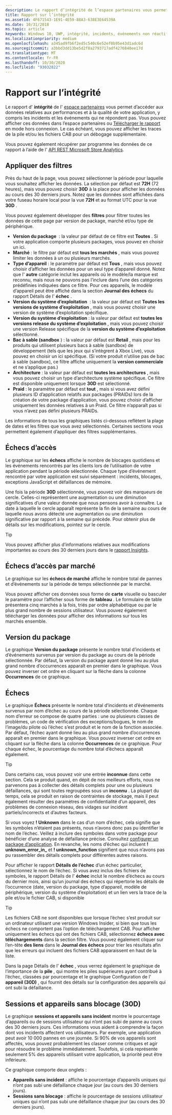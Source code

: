 ```yaml
---
description: Le rapport d’intégrité de l’espace partenaires vous permet d’accéder aux données relatives aux performances et à la qualité de votre application, y compris les incidents et les événements qui ne répondent pas.
title: Rapport sur l’intégrité
ms.assetid: 4F671543-1E91-4E59-88A3-638E3E64539A
ms.date: 10/31/2018
ms.topic: article
keywords: Windows 10, UWP, intégrité, incidents, événements non réactifs, intégrité de l’application, données d’intégrité, trace de la pile, fichier CAB, échec, échecs, PDB, symboles
ms.localizationpriority: medium
ms.openlocfilehash: a345ad9fb6f2ed5c540c6e52ef0b95e43d1adc6d
ms.sourcegitcommit: a3bbd3dd13be5d2f8a2793717adf4276840ee17d
ms.translationtype: MT
ms.contentlocale: fr-FR
ms.lasthandoff: 10/30/2020
ms.locfileid: "93032822"
---
```

# <a name="health-report"></a>Rapport sur l’intégrité

Le rapport d' **intégrité** de l' [espace partenaires](https://partner.microsoft.com/dashboard) vous permet d’accéder aux données relatives aux performances et à la qualité de votre application, y compris les incidents et les événements qui ne répondent pas. Vous pouvez afficher ces données dans l’espace partenaires ou [Télécharger le rapport](download-analytic-reports.md) en mode hors connexion. Le cas échéant, vous pouvez afficher les traces de la pile et/ou les fichiers CAB pour un débogage supplémentaire.

Vous pouvez également récupérer par programme les données de ce rapport à l’aide de l' [API REST Microsoft Store Analytics](../monetize/access-analytics-data-using-windows-store-services.md).


## <a name="apply-filters"></a>Appliquer des filtres

Près du haut de la page, vous pouvez sélectionner la période pour laquelle vous souhaitez afficher les données. La sélection par défaut est **72H** (72 heures), mais vous pouvez choisir **30D** à la place pour afficher les données au cours des 30 derniers jours. Notez que les données sont affichées dans votre fuseau horaire local pour la vue **72H** et au format UTC pour la vue **30D** .

Vous pouvez également développer des **filtres** pour filtrer toutes les données de cette page par version de package, marché et/ou type de périphérique.

-   **Version du package**  : la valeur par défaut de ce filtre est **Toutes** . Si votre application comporte plusieurs packages, vous pouvez en choisir un ici.
-   **Marché** : le filtre par défaut est **tous les marchés** , mais vous pouvez limiter les données à un ou plusieurs marchés.
-   **Type d’appareil** : le paramètre par défaut est **Tous** , mais vous pouvez choisir d’afficher les données pour un seul type d’appareil donné. Notez que l' **autre** catégorie inclut les appareils où le modèle/la marque est reconnu, mais nous ne pouvons pas l’inclure dans l’une des catégories prédéfinies indiquées dans ce filtre. Pour ces appareils, le modèle d’appareil peut être affiché dans la section **Journal des échecs** du rapport Détails de l' **échec** .  
-   **Version du système d’exploitation**  : la valeur par défaut est **Toutes les versions de système d’exploitation** , mais vous pouvez choisir une version de système d’exploitation spécifique.
-   **Version du système d’exploitation** : la valeur par défaut est **toutes les versions release du système d’exploitation** , mais vous pouvez choisir une version Release spécifique de la **version du système d’exploitation** sélectionné.
-   **Bac à sable (sandbox** ) : la valeur par défaut est **Retail** , mais pour les produits qui utilisent plusieurs bacs à sable (sandbox) de développement (tels que les jeux qui s’intègrent à Xbox Live), vous pouvez en choisir un ici spécifique. (Si votre produit n’utilise pas de bac à sable (sandbox), ce filtre affiche uniquement la **version commerciale** et ne s’applique pas.)
-   **Architecture** : la valeur par défaut est **toutes les architectures** , mais vous pouvez choisir un type d’architecture système spécifique. Ce filtre est disponible uniquement lorsque **30D** est sélectionné.
-   **Praid** : le paramètre par défaut est **tout** , mais si vous avez défini plusieurs ID d’application relatifs aux packages (PRAIDs) lors de la création de votre package d’application, vous pouvez choisir d’afficher uniquement les données relatives à un Praid. Ce filtre n’apparaît pas si vous n’avez pas défini plusieurs PRAIDs.

Les informations de tous les graphiques listés ci-dessous reflètent la plage de dates et les filtres que vous avez sélectionnés. Certaines sections vous permettent également d’appliquer des filtres supplémentaires.


## <a name="failure-hits"></a>Échecs d’accès

Le graphique sur les **échecs** affiche le nombre de blocages quotidiens et les événements rencontrés par les clients lors de l’utilisation de votre application pendant la période sélectionnée. Chaque type d’événement rencontré par votre application est suivi séparément : incidents, blocages, exceptions JavaScript et défaillances de mémoire.

Une fois la période **30D** sélectionnée, vous pouvez voir des marqueurs de cercle. Celles-ci représentent une augmentation ou une diminution significatives d’une valeur donnée que nous pensons avoir à connaître. La date à laquelle le cercle apparaît représente la fin de la semaine au cours de laquelle nous avons détecté une augmentation ou une diminution significative par rapport à la semaine qui précède. Pour obtenir plus de détails sur les modifications, pointez sur le cercle.  

> [!TIP]
> Vous pouvez afficher plus d’informations relatives aux modifications importantes au cours des 30 derniers jours dans le [rapport Insights](insights-report.md).

## <a name="failure-hits-by-market"></a>Échecs d’accès par marché

Le graphique sur les **échecs de marché** affiche le nombre total de pannes et d’événements sur la période de temps sélectionnée par le marché.

Vous pouvez afficher ces données sous forme de **carte** visuelle ou basculer le paramètre pour l’afficher sous forme de **tableau** . Le formulaire de table présentera cinq marchés à la fois, triés par ordre alphabétique ou par le plus grand nombre de sessions utilisateur. Vous pouvez également télécharger les données pour afficher des informations sur tous les marchés ensemble.


## <a name="package-version"></a>Version du package

Le graphique **Version du package** présente le nombre total d’incidents et d’événements survenus par version du package au cours de la période sélectionnée. Par défaut, la version du package ayant donné lieu au plus grand nombre d’occurrences apparaît en premier dans le graphique. Vous pouvez inverser cet ordre en cliquant sur la flèche dans la colonne **Occurrences** de ce graphique.

## <a name="failures"></a>Échecs

Le graphique **Échecs** présente le nombre total d’incidents et d’événements survenus par nom d’échec au cours de la période sélectionnée. Chaque nom d’erreur se compose de quatre parties : une ou plusieurs classes de problèmes, un code de vérification des exceptions/bogues, le nom de l’image/du pilote où l’échec s’est produit et le nom de la fonction associée. Par défaut, l’échec ayant donné lieu au plus grand nombre d’occurrences apparaît en premier dans le graphique. Vous pouvez inverser cet ordre en cliquant sur la flèche dans la colonne **Occurrences** de ce graphique. Pour chaque échec, le pourcentage du nombre total d’échecs apparaît également.

> [!TIP]
> Dans certains cas, vous pouvez voir une entrée **inconnue** dans cette section. Cela se produit quand, en dépit de nos meilleurs efforts, nous ne parvenons pas à collecter des détails complets pour une ou plusieurs défaillances, qui sont toutes regroupées sous un **inconnu** . La plupart du temps, cela se produit en raison de contraintes de stockage, mais il peut également résulter des paramètres de confidentialité d’un appareil, des problèmes de connexion réseau, des vidages sur incident partiels/incorrects et d’autres facteurs.
>
> Si vous voyez **! Unknown** dans le cas d’un nom d’échec, cela signifie que les symboles n’étaient pas présents, nous n’avons donc pas pu identifier le nom de l’échec. Veillez à inclure des symboles dans votre package pour bénéficier d’une analyse de défaillance précise. Consultez [configurer un package d’application](/windows/msix/package/packaging-uwp-apps#configure-an-app-package). En revanche, les noms d’échec qui incluent **! unknown_error_in_** et **! unknown_function** signifient que nous n’avons pas pu rassembler des détails complets pour différentes autres raisons.

Pour afficher le rapport **Détails de l’échec** d’un échec particulier, sélectionnez le nom de l’échec. Si vous avez inclus des fichiers de symboles, le rapport Détails de l' **échec** inclut le nombre d’échecs au cours du dernier mois, ainsi qu’un journal des échecs qui répertorie les détails de l’occurrence (date, version du package, type d’appareil, modèle de périphérique, version du système d’exploitation) et un lien vers la trace de la pile et/ou le fichier CAB, si disponible

> [!TIP]
> Les fichiers CAB ne sont disponibles que lorsque l’échec s’est produit sur un ordinateur utilisant une version Windows Insider, si bien que tous les échecs ne comportent pas l’option de téléchargement CAB. Pour afficher uniquement les échecs qui ont des fichiers CAB, sélectionnez **échecs avec téléchargements** dans la section filtre. Vous pouvez également cliquer sur l’en-tête **des liens** dans le **Journal des échecs** pour trier les résultats afin que les erreurs qui incluent des fichiers CAB apparaissent en haut de la liste.

Dans la page Détails de l' **échec** , vous verrez également le graphique de l’importance de la **pile** , qui montre les piles supérieures ayant contribué à l’échec, classées par pourcentage et le graphique Configuration de l' **appareil (30D)** , qui fournit des détails sur la configuration des appareils qui ont subi la défaillance. 


## <a name="crash-free-sessions-and-devices-30d"></a>Sessions et appareils sans blocage (30D)

Le graphique **sessions et appareils sans incident** montre le pourcentage d’appareils ou de sessions utilisateur qui n’ont pas subi de panne au cours des 30 derniers jours. Ces informations vous aident à comprendre la façon dont vos incidents affectent vos utilisateurs. Par exemple, une application peut avoir 10 000 pannes en une journée. Si 90% de vos appareils sont affectés, vous pouvez probablement les classer comme critiques et agir pour résoudre le problème immédiatement. Toutefois, si cela représente seulement 5% des appareils utilisant votre application, la priorité peut être inférieure.

Ce graphique comporte deux onglets :
- **Appareils sans incident** : affiche le pourcentage d’appareils uniques qui n’ont pas subi une défaillance chaque jour (au cours des 30 derniers jours).
- **Sessions sans blocage** : affiche le pourcentage de sessions utilisateur uniques qui n’ont pas subi une défaillance chaque jour (au cours des 30 derniers jours).


 

 
